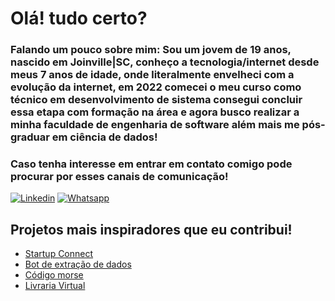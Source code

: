 # Olá! tudo certo?

### Falando um pouco sobre mim: Sou um jovem de 19 anos, nascido em Joinville|SC, conheço a tecnologia/internet desde meus 7 anos de idade, onde literalmente envelheci com a evolução da internet, em 2022 comecei o meu curso como técnico em desenvolvimento de sistema consegui concluir essa etapa com formação na área e agora busco realizar a minha faculdade de engenharia de software além mais me pós-graduar em ciência de dados!

### Caso tenha interesse em entrar em contato comigo pode procurar por esses canais de comunicação!

[![Linkedin](https://img.shields.io/badge/LinkedIn-0077B5?style=for-the-badge&logo=linkedin&logoColor=white)](https://www.linkedin.com/in/iagolongen/)
[![Whatsapp](https://img.shields.io/badge/WhatsApp-25D366?style=for-the-badge&logo=whatsapp&logoColor=white)](https://wa.me/5547988071571)
  
## Projetos mais inspiradores que eu contribui!

- [Startup Connect](https://github.com/devlongen/startup_connect)
- [Bot de extração de dados](https://github.com/devlongen/bot_report)
- [Código morse](https://github.com/devlongen/morse_code_system_SA)
- [Livraria Virtual](https://github.com/hrerik/sa-senai-tdesi-2022-2-sem2)

